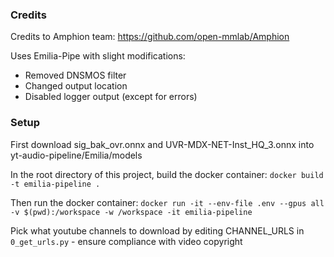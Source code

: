 ### Credits
Credits to Amphion team: https://github.com/open-mmlab/Amphion

Uses Emilia-Pipe with slight modifications:
- Removed DNSMOS filter
- Changed output location
- Disabled logger output (except for errors)

### Setup
First download sig_bak_ovr.onnx and UVR-MDX-NET-Inst_HQ_3.onnx into yt-audio-pipeline/Emilia/models

In the root directory of this project, build the docker container:
`docker build -t emilia-pipeline .`

Then run the docker container:
`docker run -it --env-file .env --gpus all -v $(pwd):/workspace -w /workspace -it emilia-pipeline`

Pick what youtube channels to download by editing CHANNEL_URLS in `0_get_urls.py` - ensure compliance with video copyright

